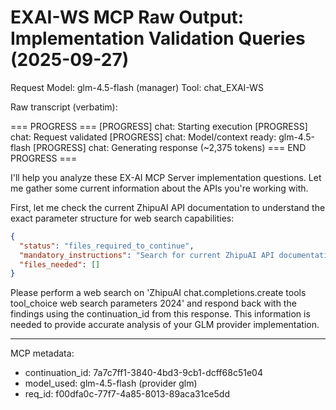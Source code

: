 # EXAI-WS MCP Raw Output: Implementation Validation Queries (2025-09-27)

Request Model: glm-4.5-flash (manager)
Tool: chat_EXAI-WS

Raw transcript (verbatim):

=== PROGRESS ===
[PROGRESS] chat: Starting execution
[PROGRESS] chat: Request validated
[PROGRESS] chat: Model/context ready: glm-4.5-flash
[PROGRESS] chat: Generating response (~2,375 tokens)
=== END PROGRESS ===

I'll help you analyze these EX-AI MCP Server implementation questions. Let me gather some current information about the APIs you're working with.

First, let me check the current ZhipuAI API documentation to understand the exact parameter structure for web search capabilities:
```json
{
  "status": "files_required_to_continue",
  "mandatory_instructions": "Search for current ZhipuAI API documentation regarding tools and tool_choice parameters in chat.completions.create endpoint, specifically for web search functionality.",
  "files_needed": []
}
```

Please perform a web search on 'ZhipuAI chat.completions.create tools tool_choice web search parameters 2024' and respond back with the findings using the continuation_id from this response. This information is needed to provide accurate analysis of your GLM provider implementation.

---

MCP metadata:
- continuation_id: 7a7c7ff1-3840-4bd3-9cb1-dcff68c51e04
- model_used: glm-4.5-flash (provider glm)
- req_id: f00dfa0c-77f7-4a85-8013-89aca31ce5dd


